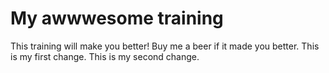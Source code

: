 # My awwwesome training
This training will make you better!
Buy me a beer if it made you better.
This is my first change.
This is my second change.
